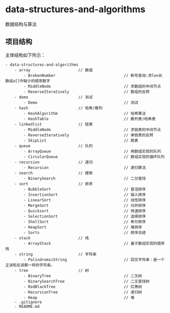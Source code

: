 # data-structures-and-algorithms
数据结构与算法

## 项目结构
主体结构如下所示：
    
    - data-structures-and-algorithms
        - array                     // 数组
            - BrokenNumber                              // 断号查询:求len长数组a[]中缺少的顺序数字
            - MiddleNode                                // 求数组的中间节点
            - ReverseIteratively                        // 数组的反转
        - demo                      // 测试
            - Demo                                      // 测试
        - hash                      // 哈希/散列
            - HashAlgorithm                             // 哈希算法
            - HashTable                                 // 散列表/哈希表
        - linkedlist                // 链表
            - MiddleNode                                // 求链表的中间节点
            - ReverseIteratively                        // 单链表的反转
            - SkipList                                  // 跳表
        - queue                     // 队列
            - ArrayQueue                                // 用数组实现的队列
            - CircularQueue                             // 数组实现的循环队列
        - recursion                 // 递归
            - Recursion                                 // 递归算法
        - search                    // 搜索
            - BinarySearch                              // 二分查找
        - sort                      // 排序
            - BubbleSort                                // 冒泡排序
            - InsertionSort                             // 插入排序
            - LinearSort                                // 线性排序
            - MergeSort                                 // 归并排序
            - Quicksort                                 // 快速排序
            - SelectionSort                             // 选择排序
            - ShellSort                                 // 希尔排序
            - HeapSort                                  // 堆排序
            - Sorts                                     // 排序总结
        - stack                     // 栈
            - ArrayStack                                // 基于数组实现的顺序栈
        - string                    // 字符串
            - PalindromicString                         // 回文字符串：是一个正读和反读都一样的字符串。
        - tree                      // 树
            - BinaryTree                                // 二叉树
            - BinarySearchTree                          // 二叉查找树
            - RedBlackTree                              // 红黑树
            - RecursionTree                             // 递归树
            - Heap                                      // 堆
        - .gitignore
        - README.md
        
